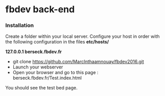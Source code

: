 # fbdev back-end

### Installation 

Create a folder within your local server.
Configure your host in order with the following configuration in the files **etc/hosts/**

**127.0.0.1 berseck.fbdev.fr** 

* git clone https://github.com/MarcInthaamnouay/fbdev2016.git
* Launch your webserver
* Open your browser and go to this page : berseck.fbdev.fr/Test.index.html

You should see the test bed page.


